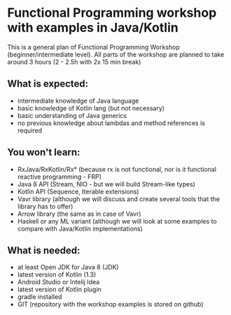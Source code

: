 # Functional Programming workshop with examples in Java/Kotlin

This is a general plan of Functional Programming Workshop (beginner/intermediate level).
All parts of the workshop are planned to take around 3 hours (2 - 2.5h with 2x 15 min break)

## What is expected:
- intermediate knowledge of Java language
- basic knowledge of Kotlin lang (but not necessary)
- basic understanding of Java generics
- no previous knowledge about lambdas and method references is required

## You won't learn:
- RxJava/RxKotlin/Rx* (because rx is not functional, nor is it functional reactive programming - FRP)
- Java 8 API (Stream, NIO - but we will build Stream-like types)
- Kotlin API (Sequence, Iterable extensions)
- Vavr library (although we will discuss and create several tools that the library has to offer)
- Arrow library (the same as in case of Vavr)
- Haskell or any ML variant (although we will look at some examples to compare with Java/Kotlin implementations)

## What is needed:
- at least Open JDK for Java 8 (JDK)
- latest version of Kotlin (1.3)
- Android Studio or Intelij Idea
- latest version of Kotlin plugin
- gradle installed
- GIT (repository with the workshop examples is stored on github)
